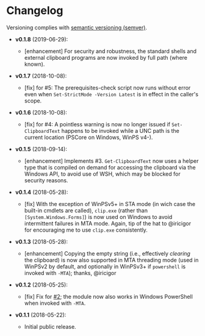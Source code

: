 # Changelog

Versioning complies with [semantic versioning (semver)](http://semver.org/).

<!-- RETAIN THIS COMMENT. An entry template for a new version is automatically added each time `Invoke-psake version` is called. Fill in changes afterwards. -->

* **v0.1.8** (2019-06-29):
  * [enhancement] For security and robustness, the standard shells and external clipboard programs are now invoked by full path (where known).

* **v0.1.7** (2018-10-08):
  * [fix] for #5: The prerequisites-check script now runs without error even when `Set-StrictMode -Version Latest` is in effect in the caller's scope.

* **v0.1.6** (2018-10-08):
  * [fix] for #4: A pointless warning is now no longer issued if `Set-ClipboardText` happens to be invoked while a UNC path is the current location (PSCore on Windows, WinPS v4-).

* **v0.1.5** (2018-09-14):
  * [enhancement] Implements #3. `Get-ClipboardText` now uses a helper type that is compiled on demand for accessing the clipboard via the Windows API, to avoid use of WSH, which may be blocked for security reasons.

* **v0.1.4** (2018-05-28):
  * [fix] With the exception of WinPSv5+ in STA mode (in wich case the built-in cmdlets are called), `clip.exe` (rather than `[System.Windows.Forms]`) is now used on Windows to avoid intermittent failures in MTA mode.
          Again, tip of the hat to @iricigor for encouraging me to use `clip.exe` consistently.

* **v0.1.3** (2018-05-28):
  * [enhancement] Copying the empty string (i.e., effectively _clearing_ the clipboard) is now also supported in MTA threading mode (used in WinPSv2 by default, and optionally in WinPSv3+ if `powershell` is invoked with `-MTA`); thanks, @iricigor

* **v0.1.2** (2018-05-25):
  * [fix] Fix for [#2](https://github.com/mklement0/ClipboardText/issues/2); the module now also works in Windows PowerShell when invoked with `-MTA`.

* **v0.1.1** (2018-05-22):
  * Initial public release.
